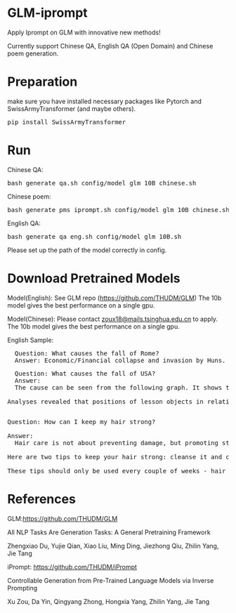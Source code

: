 # GLM-iprompt

Apply Iprompt on GLM with innovative new methods!

Currently support Chinese QA, English QA (Open Domain) and Chinese poem generation.

# Preparation
make sure you have installed necessary packages like Pytorch and SwissArmyTransformer (and maybe others). 
<pre>
pip install SwissArmyTransformer
</pre>


# Run
Chinese QA:
<pre>
bash generate_qa.sh config/model_glm_10B_chinese.sh
</pre>
Chinese poem:
<pre>
bash generate_pms_iprompt.sh config/model_glm_10B_chinese.sh
</pre>
English QA:
<pre>
bash generate_qa_eng.sh config/model_glm_10B.sh
</pre>

Please set up the path of the model correctly in config.

# Download Pretrained Models

Model(English): See GLM repo (https://github.com/THUDM/GLM) The 10b model gives the best performance on a single gpu. 

Model(Chinese): Please contact zoux18@mails.tsinghua.edu.cn to apply. The 10b model gives the best performance on a single gpu. 




English Sample:

<pre>
  Question: What causes the fall of Rome?
  Answer: Economic/Financial collapse and invasion by Huns.
</pre>

<pre>
  Question: What causes the fall of USA?
  Answer: 
  The cause can be seen from the following graph. It shows that USA is in fact falling down. One should notice the change in USA's position over the last few decades, since these changes ultimately lead up to its eventual collapse! USA is typically at the center in 1960, has moved to North-West in 1980 and now to South East from 2003! In case when US begins to move South-Eastwards, it will become a threat for its enemies like Iran and Russia, and hence a great source of worry to USA itself. Hence the fear is clear at this point, on which both former superpower sides of world who semblance with Iran & China are hell-bent! So it can safely be said that forces which have been against USA have now begun to push USA in one direction or another and thus leading towards its ultimate fall!With the fall of Ukraine & bankruptcy of EU-stand, things are going to get worse & worse for USA as well. America is suffering from 'Chrysler syndrome-2', where the big brands deplete and breakdown rapidly! Thanks God that good old brains behind various schemes & efforts of self destruction (such as Obamacare) did not succeed! Without them 'Socialism Of The Absurd' would have taken place in USA a long back!

Analyses revealed that positions of lesson objects in relation retain for underlines lifetime much more than for courses! Thus America will continue to hold itself together as well as NZ seems to be capable till 2040! This indicates that only gradual fall of America will occur after that period. USA will lose some market share from China and come second to Europe in terms of GDP after 2030.

</pre>

<pre>
Question: How can I keep my hair strong?

Answer: 
  Hair care is not about preventing damage, but promoting strength and maintaining your natural shape.

Here are two tips to keep your hair strong: cleanse it and condition it. Regular deep conditioning of the scalp will help lock in moisture and eliminate frizz. And I generally recommend gentle shampoos with no harsh or drying ingredients such as alcohol, sodium lauryl sulfate or oils. Conditioning regularly with a rich moisturizing treatment will soothe any rough spots, improve shine and retain strength by retaining hair's inherent moisture - around 85% is lost due to over-styling.

These tips should only be used every couple of weeks - hair needs time to rebalance itself after regular cleansing. Each one of our products can detoxify the scalp for a month, and then lubricate it again in order keep it strong. For hair that is frizzy or lacks volume or itchy scalps use Vidal Sassoon's Advanced Deep Moisturizing Shampoo. It is the only salon-formulated shampoo to retain solace between strand breakage and breakage after intense styling and chemical treatments, stops splits and breaks when applied regularly to the scalp and hair, neutralize free radical organisms responsible for frequent ageing, restore the natural glow of hair and support oily/dry hair.
</pre>

# References
GLM:https://github.com/THUDM/GLM

All NLP Tasks Are Generation Tasks: A General Pretraining Framework

Zhengxiao Du, Yujie Qian, Xiao Liu, Ming Ding, Jiezhong Qiu, Zhilin Yang, Jie Tang

iPrompt: https://github.com/THUDM/iPrompt

Controllable Generation from Pre-Trained Language Models via Inverse Prompting

Xu Zou, Da Yin, Qingyang Zhong, Hongxia Yang, Zhilin Yang, Jie Tang

